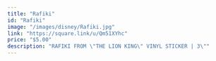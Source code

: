 ```yaml
---
title: "Rafiki"
id: "Rafiki"
image: "/images/disney/Rafiki.jpg"
link: "https://square.link/u/Qm51XYhc"
price: "$5.00"
description: "RAFIKI FROM \"THE LION KING\" VINYL STICKER | 3\""
---
```

